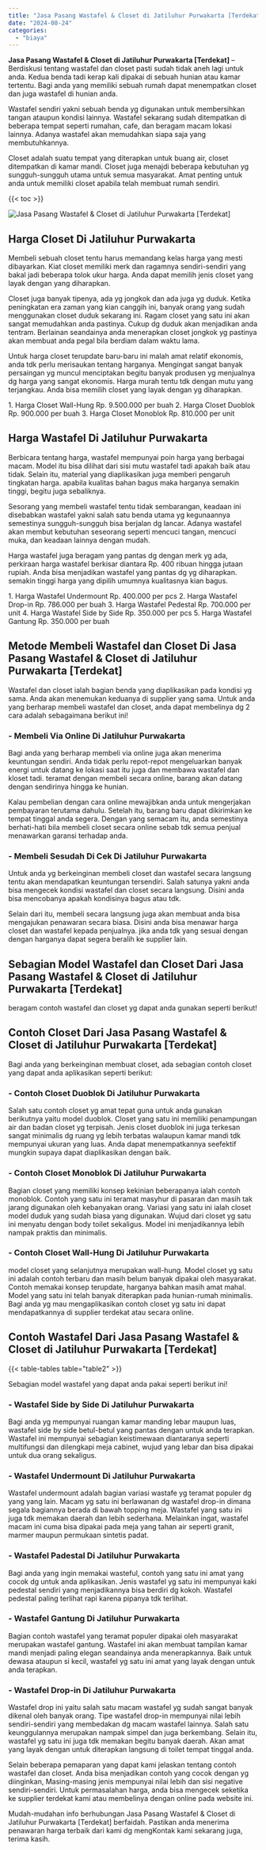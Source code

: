 ```yaml
---
title: "Jasa Pasang Wastafel & Closet di Jatiluhur Purwakarta [Terdekat]"
date: "2024-08-24"
categories: 
  - "biaya"
---
```


**Jasa Pasang Wastafel & Closet di Jatiluhur Purwakarta \[Terdekat\]** – Berdiskusi tentang wastafel dan closet pasti sudah tidak aneh lagi untuk anda. Kedua benda tadi kerap kali dipakai di sebuah hunian atau kamar tertentu. Bagi anda yang memiliki sebuah rumah dapat menempatkan closet dan juga wastafel di hunian anda.

Wastafel sendiri yakni sebuah benda yg digunakan untuk membersihkan tangan ataupun kondisi lainnya. Wastafel sekarang sudah ditempatkan di beberapa tempat seperti rumahan, cafe, dan beragam macam lokasi lainnya. Adanya wastafel akan memudahkan siapa saja yang membutuhkannya.

Closet adalah suatu tempat yang diterapkan untuk buang air, closet ditempatkan di kamar mandi. Closet juga menajdi beberapa kebutuhan yg sungguh-sungguh utama untuk semua masyarakat. Amat penting untuk anda untuk memiliki closet apabila telah membuat rumah sendiri.

{{< toc >}}

![Jasa Pasang Wastafel & Closet di Jatiluhur Purwakarta [Terdekat]](/images/wastafel-closet-murah30.png)

## Harga Closet Di Jatiluhur Purwakarta

Membeli sebuah closet tentu harus memandang kelas harga yang mesti dibayarkan. Kiat closet memiliki merk dan ragamnya sendiri-sendiri yang bakal jadi beberapa tolok ukur harga. Anda dapat memilih jenis closet yang layak dengan yang diharapkan.

Closet juga banyak tipenya, ada yg jongkok dan ada juga yg duduk. Ketika peningkatan era zaman yang kian canggih ini, banyak orang yang sudah menggunakan closet duduk sekarang ini. Ragam closet yang satu ini akan sangat memudahkan anda pastinya. Cukup dg duduk akan menjadikan anda tentram. Berlainan seandainya anda menerapkan closet jongkok yg pastinya akan membuat anda pegal bila berdiam dalam waktu lama.

Untuk harga closet terupdate baru-baru ini malah amat relatif ekonomis, anda tdk perlu merisaukan tentang harganya. Mengingat sangat banyak persaingan yg muncul menciptakan begitu banyak produsen yg menjualnya dg harga yang sangat ekonomis. Harga murah tentu tdk dengan mutu yang terjangkau. Anda bisa memilih closet yang layak dengan yg diharapkan.

1\. Harga Closet Wall-Hung Rp. 9.500.000 per buah 2. Harga Closet Duoblok Rp. 900.000 per buah 3. Harga Closet Monoblok Rp. 810.000 per unit

## Harga Wastafel Di Jatiluhur Purwakarta

Berbicara tentang harga, wastafel mempunyai poin harga yang berbagai macam. Model itu bisa dilihat dari sisi mutu wastafel tadi apakah baik atau tidak. Selain itu, material yang diaplikasikan juga memberi pengaruh tingkatan harga. apabila kualitas bahan bagus maka harganya semakin tinggi, begitu juga sebaliknya.

Sesorang yang membeli wastafel tentu tidak sembarangan, keadaan ini disebabkan wastafel yakni salah satu benda utama yg kegunaannya semestinya sungguh-sungguh bisa berjalan dg lancar. Adanya wastafel akan membut kebutuhan seseorang seperti mencuci tangan, mencuci muka, dan keadaan lainnya dengan mudah.

Harga wastafel juga beragam yang pantas dg dengan merk yg ada, perkiraan harga wastafel berkisar diantara Rp. 400 ribuan hingga jutaan rupiah. Anda bisa menjadikan wastafel yang pantas dg yg diharapkan. semakin tinggi harga yang dipilih umumnya kualitasnya kian bagus.

1\. Harga Wastafel Undermount Rp. 400.000 per pcs 2. Harga Wastafel Drop-in Rp. 786.000 per buah 3. Harga Wastafel Pedestal Rp. 700.000 per unit 4. Harga Wastafel Side by Side Rp. 350.000 per pcs 5. Harga Wastafel Gantung Rp. 350.000 per buah

## Metode Membeli Wastafel dan Closet Di Jasa Pasang Wastafel & Closet di Jatiluhur Purwakarta \[Terdekat\]

Wastafel dan closet ialah bagian benda yang diaplikasikan pada kondisi yg sama. Anda akan menemukan keduanya di supplier yang sama. Untuk anda yang berharap membeli wastafel dan closet, anda dapat membelinya dg 2 cara adalah sebagaimana berikut ini!

### \- Membeli Via Online Di Jatiluhur Purwakarta

Bagi anda yang berharap membeli via online juga akan menerima keuntungan sendiri. Anda tidak perlu repot-repot mengeluarkan banyak energi untuk datang ke lokasi saat itu juga dan membawa wastafel dan kloset tadi. teramat dengan membeli secara online, barang akan datang dengan sendirinya hingga ke hunian.

Kalau pembelian dengan cara online mewajibkan anda untuk mengerjakan pembayaran terutama dahulu. Setelah itu, barang baru dapat dikirimkan ke tempat tinggal anda segera. Dengan yang semacam itu, anda semestinya berhati-hati bila membeli closet secara online sebab tdk semua penjual menawarkan garansi terhadap anda.

### \- Membeli Sesudah Di Cek Di Jatiluhur Purwakarta

Untuk anda yg berkeinginan membeli closet dan wastafel secara langsung tentu akan mendapatkan keuntungan tersendiri. Salah satunya yakni anda bisa mengecek kondisi wastafel dan closet secara langsung. Disini anda bisa mencobanya apakah kondisinya bagus atau tdk.

Selain dari itu, membeli secara langsung juga akan membuat anda bisa mengajukan penawaran secara biasa. Disini anda bisa menawar harga closet dan wastafel kepada penjualnya. jika anda tdk yang sesuai dengan dengan harganya dapat segera beralih ke supplier lain.

## Sebagian Model Wastafel dan Closet Dari Jasa Pasang Wastafel & Closet di Jatiluhur Purwakarta \[Terdekat\]

beragam contoh wastafel dan closet yg dapat anda gunakan seperti berikut!

## Contoh Closet Dari Jasa Pasang Wastafel & Closet di Jatiluhur Purwakarta \[Terdekat\]

Bagi anda yang berkeinginan membuat closet, ada sebagian contoh closet yang dapat anda aplikasikan seperti berikut:

### \- Contoh Closet Duoblok Di Jatiluhur Purwakarta

Salah satu contoh closet yg amat tepat guna untuk anda gunakan berikutnya yaitu model duoblok. Closet yang satu ini memiliki penampungan air dan badan closet yg terpisah. Jenis closet duoblok ini juga terkesan sangat minimalis dg ruang yg lebih terbatas walaupun kamar mandi tdk mempunyai ukuran yang luas. Anda dapat menempatkannya seefektif mungkin supaya dapat diaplikasikan dengan baik.

### \- Contoh Closet Monoblok Di Jatiluhur Purwakarta

Bagian closet yang memiliki konsep kekinian beberapanya ialah contoh monoblok. Contoh yang satu ini teramat masyhur di pasaran dan masih tak jarang digunakan oleh kebanyakan orang. Variasi yang satu ini ialah closet model duduk yang sudah biasa yang digunakan. Wujud dari closet yg satu ini menyatu dengan body toilet sekaligus. Model ini menjadikannya lebih nampak praktis dan minimalis.

### \- Contoh Closet Wall-Hung Di Jatiluhur Purwakarta

model closet yang selanjutnya merupakan wall-hung. Model closet yg satu ini adalah contoh terbaru dan masih belum banyak dipakai oleh masyarakat. Contoh memakai konsep terupdate, harganya bahkan masih amat mahal. Model yang satu ini telah banyak diterapkan pada hunian-rumah minimalis. Bagi anda yg mau mengaplikasikan contoh closet yg satu ini dapat mendapatkannya di supplier terdekat atau secara online.

## Contoh Wastafel Dari Jasa Pasang Wastafel & Closet di Jatiluhur Purwakarta \[Terdekat\]

{{< table-tables table="table2" >}}

Sebagian model wastafel yang dapat anda pakai seperti berikut ini!

### \- Wastafel Side by Side Di Jatiluhur Purwakarta

Bagi anda yg mempunyai ruangan kamar manding lebar maupun luas, wastafel side by side betul-betul yang pantas dengan untuk anda terapkan. Wastafel ini mempunyai sebagian keistimewaan diantaranya seperti multifungsi dan dilengkapi meja cabinet, wujud yang lebar dan bisa dipakai untuk dua orang sekaligus.

### \- Wastafel Undermount Di Jatiluhur Purwakarta

Wastafel undermount adalah bagian variasi wastafe yg teramat populer dg yang yang lain. Macam yg satu ini berlawanan dg wastafel drop-in dimana segala bagiannya berada di bawah topping meja. Wastafel yang satu ini juga tdk memakan daerah dan lebih sederhana. Melainkan ingat, wastafel macam ini cuma bisa dipakai pada meja yang tahan air seperti granit, marmer maupun permukaan sintetis padat.

### \- Wastafel Padestal Di Jatiluhur Purwakarta

Bagi anda yang ingin memakai wasteful, contoh yang satu ini amat yang cocok dg untuk anda aplikasikan. Jenis wastafel yg satu ini mempunyai kaki pedestal sendiri yang menjadikannya bisa berdiri dg kokoh. Wastafel pedestal paling terlihat rapi karena pipanya tdk terlihat.

### \- Wastafel Gantung Di Jatiluhur Purwakarta

Bagian contoh wastafel yang teramat populer dipakai oleh masyarakat merupakan wastafel gantung. Wastafel ini akan membuat tampilan kamar mandi menjadi paling elegan seandainya anda menerapkannya. Baik untuk dewasa ataupun si kecil, wastafel yg satu ini amat yang layak dengan untuk anda terapkan.

### \- Wastafel Drop-in Di Jatiluhur Purwakarta

Wastafel drop ini yaitu salah satu macam wastafel yg sudah sangat banyak dikenal oleh banyak orang. Tipe wastafel drop-in mempunyai nilai lebih sendiri-sendiri yang membedakan dg macam wastafel lainnya. Salah satu keunggulannya merupakan nampak simpel dan juga berkembang. Selain itu, wastafel yg satu ini juga tdk memakan begitu banyak daerah. Akan amat yang layak dengan untuk diterapkan langsung di toilet tempat tinggal anda.

Selain beberapa pemaparan yang dapat kami jelaskan tentang contoh wastafel dan closet. Anda bisa menjadikan contoh yang cocok dengan yg diinginkan, Masing-masing jenis mempunyai nilai lebih dan sisi negative sendiri-sendiri. Untuk permasalahan harga, anda bisa mengecek seketika ke supplier terdekat kami atau membelinya dengan online pada website ini.

Mudah-mudahan info berhubungan Jasa Pasang Wastafel & Closet di Jatiluhur Purwakarta \[Terdekat\] berfaidah. Pastikan anda menerima penawaran harga terbaik dari kami dg mengKontak kami sekarang juga, terima kasih.
